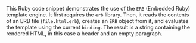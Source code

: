 This Ruby code snippet demonstrates the use of the `ERB` (Embedded Ruby) template engine. It first requires the `erb` library. Then, it reads the contents of an ERB file (`file.html.erb`), creates an `ERB` object from it, and evaluates the template using the current `binding`. The result is a string containing the rendered HTML, in this case a header and an empty paragraph.